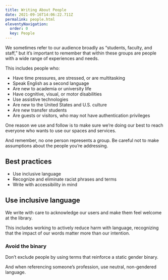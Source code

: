 ```yaml
---
title: Writing About People
date: 2021-09-16T14:06:22.711Z
permalink: people.html
eleventyNavigation:
  order: 0
  key: People
---
```

We sometimes refer to our audience broadly as “students, faculty, and staff,” but it’s important to remember that within these groups are people with a wide range of experiences and needs.

This includes people who:

* Have time pressures, are stressed, or are multitasking
* Speak English as a second language
* Are new to academia or university life
* Have cognitive, visual, or motor disabilities 
* Use assistive technologies 
* Are new to the United States and U.S. culture
* Are new transfer students
* Are guests or visitors, who may not have authentication privileges

One reason we use <plain language> and follow <accessibility principles> is to make sure we’re doing our best to reach everyone who wants to use our spaces and services. 

And remember, no one person represents a group. Be careful not to make assumptions about the people you’re addressing.

## Best practices 

* Use inclusive language
* Recognize and eliminate racist phrases and terms
* Write with accessibility in mind

## Use inclusive language

We write with care to acknowledge our users and make them feel welcome at the library. 

This includes working to actively reduce harm with language, recognizing that the impact of our words matter more than our intention. 

### Avoid the binary

Don’t exclude people by using terms that reinforce a static gender binary. 

And when referencing someone’s profession, use neutral, non-gendered language.